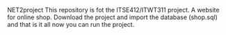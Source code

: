 NET2project
This repository is fot the ITSE412/ITWT311 project.
  A website for online shop.
Download the project and import the database (shop.sql) and that is it all
now you can run the project.
